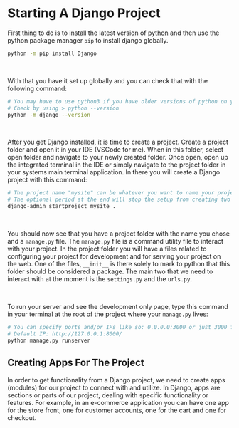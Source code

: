 # Starting A Django Project

First thing to do is to install the latest version of [python](https://www.python.org/downloads/ "python.org") and then use the python package manager `pip` to install django globally.

```bash
python -m pip install Django
```

<br/>

With that you have it set up globally and you can check that with the following command:

```bash
# You may have to use python3 if you have older versions of python on your system.
# Check by using > python --version
python -m django --version
```
<br/>

After you get Django installed, it is time to create a project. Create a project folder and open it in your IDE (VSCode for me). When in this folder, select open folder and navigate to your newly created folder. Once open, open up the integrated terminal in the IDE or simply navigate to the project folder in your systems main terminal application. In there you will create a Django project with this command:


```bash
# The project name "mysite" can be whatever you want to name your project.
# The optional period at the end will stop the setup from creating two folders of the same name.
django-admin startproject mysite .
```
<br/>

You should now see that you have a project folder with the name you chose and a `manage.py` file. The `manage.py` file is a command utility file to interact with your project. In the project folder you will have a files related to configuring your project for development and for serving your project on the web. One of the files, `__init__` is there solely to mark to python that this folder should be considered a package. The main two that we need to interact with at the moment is the `settings.py` and the `urls.py`. 

<br/>

To run your server and see the development only page, type this command in your terminal at the root of the project where your `manage.py` lives:

```bash
# You can specify ports and/or IPs like so: 0.0.0.0:3000 or just 3000 for the port.
# Default IP: http://127.0.0.1:8000/
python manage.py runserver
```
## Creating Apps For The Project

In order to get functionality from a Django project, we need to create apps (modules) for our project to connect with and utilize. In Django, apps are sections or parts of our project, dealing with specific functionality or features. For example, in an e-commerce application you can have one app for the store front, one for customer accounts, one for the cart and one for checkout.